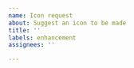 ```yaml
---
name: Icon request
about: Suggest an icon to be made
title: ''
labels: enhancement
assignees: ''

---
```



